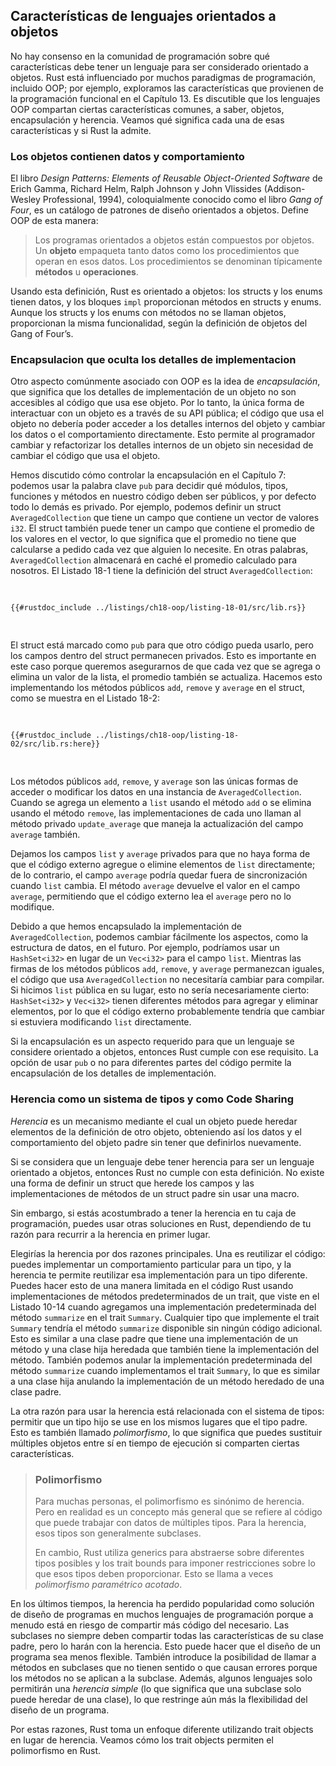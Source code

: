 ## Características de lenguajes orientados a objetos

No hay consenso en la comunidad de programación sobre qué características debe
tener un lenguaje para ser considerado orientado a objetos. Rust está
influenciado por muchos paradigmas de programación, incluido OOP; por ejemplo,
exploramos las características que provienen de la programación funcional en el
Capítulo 13. Es discutible que los lenguajes OOP compartan ciertas
características comunes, a saber, objetos, encapsulación y herencia. Veamos qué
significa cada una de esas características y si Rust la admite.

### Los objetos contienen datos y comportamiento

El libro _Design Patterns: Elements of Reusable Object-Oriented Software_ de
Erich Gamma, Richard Helm, Ralph Johnson y John Vlissides (Addison-Wesley
Professional, 1994), coloquialmente conocido como el libro _Gang of Four_, es un
catálogo de patrones de diseño orientados a objetos. Define OOP de esta manera:

> Los programas orientados a objetos están compuestos por objetos. Un **objeto**
> empaqueta tanto datos como los procedimientos que operan en esos datos. Los
> procedimientos se denominan típicamente **métodos** u **operaciones**.

Usando esta definición, Rust es orientado a objetos: los structs y los
enums tienen datos, y los bloques `impl` proporcionan métodos en structs y
enums. Aunque los structs y los enums con métodos no se llaman objetos,
proporcionan la misma funcionalidad, según la definición de objetos del
Gang of Four’s.

### Encapsulacion que oculta los detalles de implementacion

Otro aspecto comúnmente asociado con OOP es la idea de _encapsulación_, que
significa que los detalles de implementación de un objeto no son accesibles al
código que usa ese objeto. Por lo tanto, la única forma de interactuar con un
objeto es a través de su API pública; el código que usa el objeto no debería
poder acceder a los detalles internos del objeto y cambiar los datos o el
comportamiento directamente. Esto permite al programador cambiar y refactorizar
los detalles internos de un objeto sin necesidad de cambiar el código que usa
el objeto.

Hemos discutido cómo controlar la encapsulación en el Capítulo 7: podemos usar
la palabra clave `pub` para decidir qué módulos, tipos, funciones y métodos en
nuestro código deben ser públicos, y por defecto todo lo demás es privado. Por
ejemplo, podemos definir un struct `AveragedCollection` que tiene un campo que
contiene un vector de valores `i32`. El struct también puede tener un campo que
contiene el promedio de los valores en el vector, lo que significa que el
promedio no tiene que calcularse a pedido cada vez que alguien lo necesite. En
otras palabras, `AveragedCollection` almacenará en caché el promedio calculado
para nosotros. El Listado 18-1 tiene la definición del struct
`AveragedCollection`:

<Listing number="18-1" file-name="src/lib.rs" caption="Un struct `AveragedCollection` que mantiene una lista de enteros y el promedio de los elementos en la colección">

```rust,noplayground
{{#rustdoc_include ../listings/ch18-oop/listing-18-01/src/lib.rs}}
```

</Listing>

El struct está marcado como `pub` para que otro código pueda usarlo, pero los
campos dentro del struct permanecen privados. Esto es importante en este caso
porque queremos asegurarnos de que cada vez que se agrega o elimina un valor de
la lista, el promedio también se actualiza. Hacemos esto implementando los
métodos públicos `add`, `remove` y `average` en el struct, como se muestra en
el Listado 18-2:

<Listing number="18-2" file-name="src/lib.rs" caption="Implementaciones de los métodos públicos `add`, `remove`, y `average` en `AveragedCollection`">

```rust,noplayground
{{#rustdoc_include ../listings/ch18-oop/listing-18-02/src/lib.rs:here}}
```

</Listing>

Los métodos públicos `add`, `remove`, y `average` son las únicas formas de
acceder o modificar los datos en una instancia de `AveragedCollection`. Cuando
se agrega un elemento a `list` usando el método `add` o se elimina usando el
método `remove`, las implementaciones de cada uno llaman al método privado
`update_average` que maneja la actualización del campo `average` también.

Dejamos los campos `list` y `average` privados para que no haya forma de que el
código externo agregue o elimine elementos de `list` directamente; de lo
contrario, el campo `average` podría quedar fuera de sincronización cuando
`list` cambia. El método `average` devuelve el valor en el campo `average`,
permitiendo que el código externo lea el `average` pero no lo modifique.

Debido a que hemos encapsulado la implementación de `AveragedCollection`, podemos
cambiar fácilmente los aspectos, como la estructura de datos, en el futuro. Por
ejemplo, podríamos usar un `HashSet<i32>` en lugar de un `Vec<i32>` para el
campo `list`. Mientras las firmas de los métodos públicos `add`, `remove`, y
`average` permanezcan iguales, el código que usa `AveragedCollection` no
necesitaría cambiar para compilar. Si hicimos `list` pública en su lugar, esto 
no sería necesariamente cierto: `HashSet<i32>` y `Vec<i32>` tienen diferentes 
métodos para agregar y eliminar elementos, por lo que el código externo 
probablemente tendría que cambiar si estuviera modificando `list` directamente.

Si la encapsulación es un aspecto requerido para que un lenguaje se considere
orientado a objetos, entonces Rust cumple con ese requisito. La opción de usar
`pub` o no para diferentes partes del código permite la encapsulación de los
detalles de implementación.

### Herencia como un sistema de tipos y como Code Sharing

_Herencia_ es un mecanismo mediante el cual un objeto puede heredar elementos de
la definición de otro objeto, obteniendo así los datos y el comportamiento del
objeto padre sin tener que definirlos nuevamente.

Si se considera que un lenguaje debe tener herencia para ser un lenguaje
orientado a objetos, entonces Rust no cumple con esta definición. No existe
una forma de definir un struct que herede los campos y las implementaciones de
métodos de un struct padre sin usar una macro.

Sin embargo, si estás acostumbrado a tener la herencia en tu caja de
programación, puedes usar otras soluciones en Rust, dependiendo de tu razón
para recurrir a la herencia en primer lugar.

Elegirías la herencia por dos razones principales. Una es reutilizar el código:
puedes implementar un comportamiento particular para un tipo, y la herencia te
permite reutilizar esa implementación para un tipo diferente. Puedes hacer esto
de una manera limitada en el código Rust usando implementaciones de métodos
predeterminados de un trait, que viste en el Listado 10-14 cuando agregamos una
implementación predeterminada del método `summarize` en el trait `Summary`.
Cualquier tipo que implemente el trait `Summary` tendría el método `summarize`
disponible sin ningún código adicional. Esto es similar a una clase padre que
tiene una implementación de un método y una clase hija heredada que también
tiene la implementación del método. También podemos anular la implementación
predeterminada del método `summarize` cuando implementamos el trait `Summary`,
lo que es similar a una clase hija anulando la implementación de un método
heredado de una clase padre.

La otra razón para usar la herencia está relacionada con el sistema de tipos:
permitir que un tipo hijo se use en los mismos lugares que el tipo padre. Esto
es también llamado _polimorfismo_, lo que significa que puedes sustituir
múltiples objetos entre sí en tiempo de ejecución si comparten ciertas
características.

> ### Polimorfismo
>
> Para muchas personas, el polimorfismo es sinónimo de herencia. Pero en
> realidad es un concepto más general que se refiere al código que puede
> trabajar con datos de múltiples tipos. Para la herencia, esos tipos son
> generalmente subclases.
>
> En cambio, Rust utiliza generics para abstraerse sobre diferentes tipos
> posibles y los trait bounds para imponer restricciones sobre lo que
> esos tipos deben proporcionar. Esto se llama a veces _polimorfismo paramétrico
> acotado_.

En los últimos tiempos, la herencia ha perdido popularidad como solución de
diseño de programas en muchos lenguajes de programación porque a menudo está en
riesgo de compartir más código del necesario. Las subclases no siempre deben
compartir todas las características de su clase padre, pero lo harán con la
herencia. Esto puede hacer que el diseño de un programa sea menos flexible.
También introduce la posibilidad de llamar a métodos en subclases que no tienen
sentido o que causan errores porque los métodos no se aplican a la subclase.
Además, algunos lenguajes solo permitirán una _herencia simple_ (lo que significa
que una subclase solo puede heredar de una clase), lo que restringe aún más la
flexibilidad del diseño de un programa.

Por estas razones, Rust toma un enfoque diferente utilizando trait objects en
lugar de herencia. Veamos cómo los trait objects permiten el polimorfismo en
Rust.
